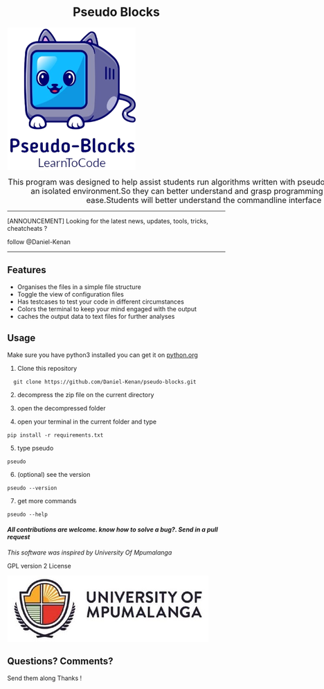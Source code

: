 <h1 style="text-align:center">  Pseudo Blocks </h1>

![image info](./images//Tnormal.png )

<p style="width:80ch;display: block ; margin :0 auto;text-align:center;font-size:18px">This program was designed to help assist students run algorithms written with pseudo code with providing an isolated environment.So they can better understand and grasp programming concepts  with ease.Students will better understand the commandline interface <p>

---
[ANNOUNCEMENT] Looking for the latest news,
updates, tools, tricks, cheatcheats ? 

follow @Daniel-Kenan 

---

## Features

- Organises the files in a simple file structure
- Toggle the view of configuration files 
- Has testcases to test your code in different circumstances
- Colors the terminal to keep your mind engaged with the output 
- caches the output data to text files for  further analyses 


## Usage
Make sure you have python3 installed
you can get it on [python.org](https://www.python.org/downloads/)

1. Clone this repository 
```
  git clone https://github.com/Daniel-Kenan/pseudo-blocks.git
```

2. decompress the zip file on the current directory

3. open the decompressed folder

4. open your terminal in the current folder and type 
```
pip install -r requirements.txt
```
5. type pseudo 
```
pseudo 
```
6. (optional) see the version
```
pseudo --version
```
7. get more commands
```
pseudo --help
```



#### _All contributions are welcome. know how to solve a bug?. Send in a pull request_ 

_This software was inspired by University Of Mpumalanga_

GPL version 2 License

![image info](./images/images.jpeg "Image by xavi-cabrera on unsplash")


## **Questions? Comments?**

Send them along 
Thanks !
